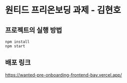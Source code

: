 # 원티드 프리온보딩 과제 - 김현호

## 프로젝트의 실행 방법
```
npm install
npm start
```
## 배포 링크
https://wanted-pre-onboarding-frontend-bay.vercel.app/
